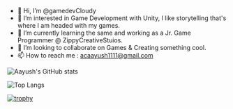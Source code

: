 - 👋 Hi, I’m @gamedevCloudy
- 👀 I’m interested in Game Development with Unity, I like storytelling that's where I am headed with my games. 
- 🌱 I’m currently learning the same and working as a Jr. Game Programmer @ ZippyCreativeStuios. 
- 💞️ I’m looking to collaborate on Games & Creating something cool. 
- 📫 How to reach me : acaayush1111@gmail.com

<!---
gamedevCloudy/gamedevCloudy is a ✨ special ✨ repository because its `README.md` (this file) appears on your GitHub profile.
You can click the Preview link to take a look at your changes.
--->

![Aayush's GitHub stats](https://github-readme-stats.vercel.app/api?username=gamedevCloudy&show_icons=true&theme=radical)

![Top Langs](https://github-readme-stats.vercel.app/api/top-langs/?username=gamedevCloudy&show_icons=ture&theme=radical&hide=shaderlab)

[![trophy](https://github-profile-trophy.vercel.app/?username=gamedevCloudy&theme=radical)](https://github.com/ryo-ma/github-profile-trophy)
